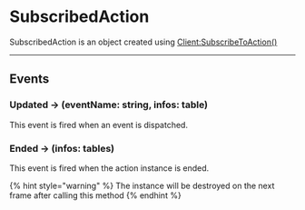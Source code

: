 # SubscribedAction

SubscribedAction is an object created using [Client:SubscribeToAction()](https://app.gitbook.com/o/OdbeDW5ci9zOWzp092i7/s/v10PEnd3F5nmS4BCbqhI/\~/changes/1/api/client#subscribetoaction-name-string-callback-function-subscribedaction)

***

## Events

### Updated -> (eventName: string, infos: table)

This event is fired when an event is dispatched.

### Ended -> (infos: tables)

This event is fired when the action instance is ended.

{% hint style="warning" %}
The instance will be destroyed on the next frame after calling this method
{% endhint %}

